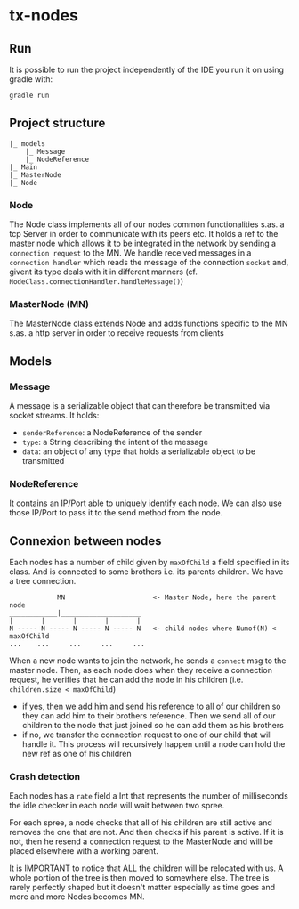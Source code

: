 # tx-nodes

## Run

It is possible to run the project independently of the IDE you run it on using gradle with: 

```bash
gradle run
```

## Project structure

```
|_ models
    |_ Message
    |_ NodeReference
|_ Main
|_ MasterNode
|_ Node
```

### Node 

The Node class implements all of our nodes common functionalities s.as. a tcp Server in order to communicate with its peers etc.
It holds a ref to the master node which allows it to be integrated in the network by sending a `connection request` to the MN.
We handle received messages in a `connection handler` which reads the message of the connection `socket` and, givent its type deals with it in different manners (cf. `NodeClass.connectionHandler.handleMessage()`)

### MasterNode (MN)

The MasterNode class extends Node and adds functions specific to the MN s.as. a http server in order to receive requests from clients

## Models

### Message

A message is a serializable object that can therefore be transmitted via socket streams. It holds:

- `senderReference`: a NodeReference of the sender
- `type`: a String describing the intent of the message
- `data`: an object of any type that holds a serializable object to be transmitted

### NodeReference

It contains an IP/Port able to uniquely identify each node. We can also use those IP/Port to pass it to the send method from the node.

## Connexion between nodes

Each nodes has a number of child given by `maxOfChild` a field specified in its class. And is connected to some brothers i.e. its parents children. We have a tree connection.

```
            MN                      <- Master Node, here the parent node
____________|____________________
|       |       |       |       |
N ----- N ----- N ----- N ----- N   <- child nodes where Numof(N) < maxOfChild
...    ...     ...     ...     ... 
```

When a new node wants to join the network, he sends a `connect` msg to the master node. Then, as each node does when they receive a connection request, he verifies that he can add the node in his children (i.e. `children.size < maxOfChild`)
 - if yes, then we add him and send his reference to all of our children so they can add him to their brothers reference. Then we send all of our children to the node that just joined so he can add them as his brothers
 - if no, we transfer the connection request to one of our child that will handle it. This process will recursively happen until a node can hold the new ref as one of his children

### Crash detection

Each nodes has a `rate` field a Int that represents the number of milliseconds the idle checker in each node will wait between two spree.

For each spree, a node checks that all of his children are still active and removes the one that are not. And then checks if his parent is active. If it is not, then he resend a connection request to the MasterNode and will be placed elsewhere with a working parent.

It is IMPORTANT to notice that ALL the children will be relocated with us. A whole portion of the tree is then moved to somewhere else. The tree is rarely perfectly shaped but it doesn't matter especially as time goes and more and more Nodes becomes MN.